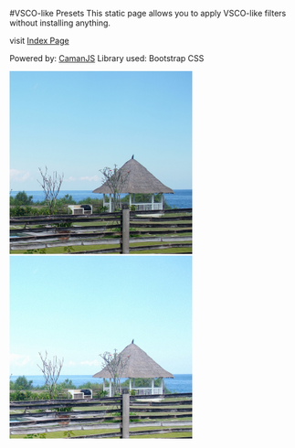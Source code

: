 #VSCO-like Presets
This static page allows you to apply VSCO-like filters without installing anything. 

visit <a href="http://maxim-xu.github.io/vsco-like/" target="_blank">Index Page</a> 

Powered by: <a href="http://github.com/meltingice/CamanJS" target="_blank">CamanJS</a>
Library used: Bootstrap CSS
 
<img src="./img/9.jpg" width="320" height="320" alt="before"> 
&nbsp;&nbsp;
<img src="./img/9c.jpg" width="320" height="320" alt="after">
 
